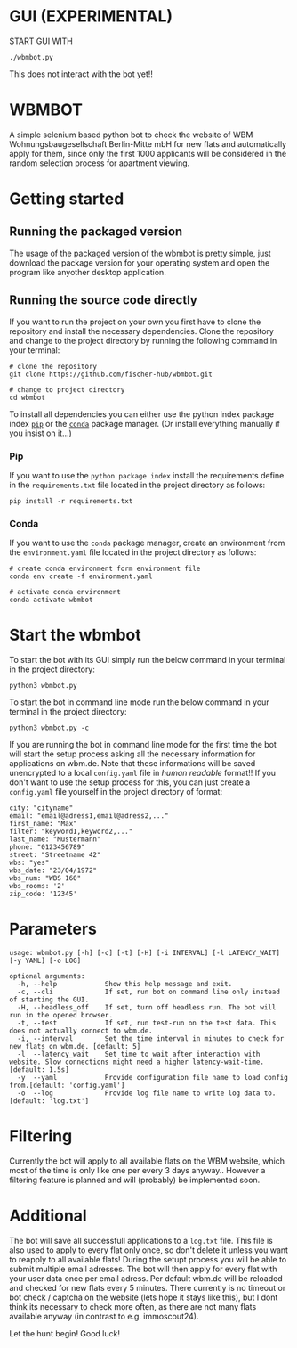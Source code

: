 # GUI (EXPERIMENTAL)
START GUI WITH 
```
./wbmbot.py
```
This does not interact with the bot yet!!

# WBMBOT
A simple selenium based python bot to check the website of WBM Wohnungsbaugesellschaft Berlin-Mitte mbH for new flats and automatically apply for them, since only the first 1000 applicants will be considered in the random selection process for apartment viewing.

# Getting started

## Running the packaged version
The usage of the packaged version of the wbmbot is pretty simple, just download the package version for your operating system and open the program like anyother desktop application.

## Running the source code directly
If you want to run the project on your own you first have to clone the repository and install the necessary dependencies. Clone the repository and change to the project directory by running the following command in your terminal:

```
# clone the repository
git clone https://github.com/fischer-hub/wbmbot.git

# change to project directory
cd wbmbot
```

To install all dependencies you can either use the python index package index [`pip`](https://pypi.org/) or the [`conda`](https://docs.conda.io/en/latest/) package manager. (Or install everything manually if you insist on it...)

### Pip
If you want to use the `python package index` install the requirements define in the `requirements.txt` file located in the project directory as follows:
```
pip install -r requirements.txt
```

### Conda
If you want to use the `conda` package manager, create an environment from the `environment.yaml` file located in the project directory as follows:
```
# create conda environment form environment file
conda env create -f environment.yaml

# activate conda environment
conda activate wbmbot
```

# Start the wbmbot

To start the bot with its GUI simply run the below command in your terminal in the project directory:
```
python3 wbmbot.py
```

To start the bot in command line mode run the below command in your terminal in the project directory:
```
python3 wbmbot.py -c
```

If you are running the bot in command line mode for the first time the bot will start the setup process asking all the necessary information for applications on wbm.de.
Note that these informations will be saved unencrypted to a local `config.yaml` file in *human readable* format!!
If you don't want to use the setup process for this, you can just create a `config.yaml` file yourself in the project directory of format:

```
city: "cityname"
email: "email@adress1,email@adress2,..."
first_name: "Max"
filter: "keyword1,keyword2,..."
last_name: "Mustermann"
phone: "0123456789"
street: "Streetname 42"
wbs: "yes"
wbs_date: "23/04/1972"
wbs_num: "WBS 160"
wbs_rooms: '2'
zip_code: '12345'
```

# Parameters
```
usage: wbmbot.py [-h] [-c] [-t] [-H] [-i INTERVAL] [-l LATENCY_WAIT] [-y YAML] [-o LOG]

optional arguments:
  -h, --help            Show this help message and exit.
  -c, --cli             If set, run bot on command line only instead of starting the GUI.
  -H, --headless_off    If set, turn off headless run. The bot will run in the opened browser.
  -t, --test            If set, run test-run on the test data. This does not actually connect to wbm.de.
  -i, --interval        Set the time interval in minutes to check for new flats on wbm.de. [default: 5]
  -l  --latency_wait    Set time to wait after interaction with website. Slow connections might need a higher latency-wait-time. [default: 1.5s]
  -y  --yaml            Provide configuration file name to load config from.[default: 'config.yaml']
  -o  --log             Provide log file name to write log data to. [default: 'log.txt']
```

# Filtering
Currently the bot will apply to all available flats on the WBM website, which most of the time is only like one per every 3 days anyway..
However a filtering feature is planned and will (probably) be implemented soon.

# Additional
The bot will save all successfull applications to a `log.txt` file. This file is also used to apply to every flat only once, so don't delete it unless you want to reapply to all available flats!
During the setupt process you will be able to submit multiple email adresses. The bot will then apply for every flat with your user data once per email adress.
Per default wbm.de will be reloaded and checked for new flats every 5 minutes. There currently is no timeout or bot check / captcha on the website (lets hope it stays like this), but I dont think its necessary to check more often, as there are not many flats available anyway (in contrast to e.g. immoscout24).

Let the hunt begin! Good luck!
